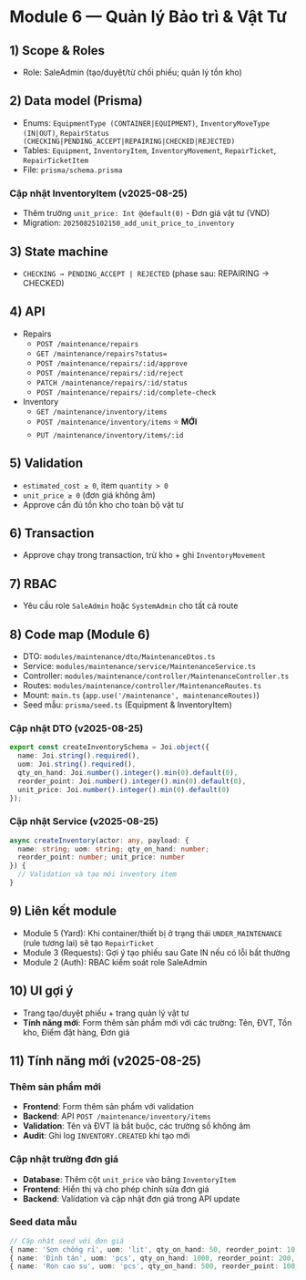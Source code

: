 # Module 6 — Quản lý Bảo trì & Vật Tư

## 1) Scope & Roles
- Role: SaleAdmin (tạo/duyệt/từ chối phiếu; quản lý tồn kho)

## 2) Data model (Prisma)
- Enums: `EquipmentType (CONTAINER|EQUIPMENT)`, `InventoryMoveType (IN|OUT)`, `RepairStatus (CHECKING|PENDING_ACCEPT|REPAIRING|CHECKED|REJECTED)`
- Tables: `Equipment`, `InventoryItem`, `InventoryMovement`, `RepairTicket`, `RepairTicketItem`
- File: `prisma/schema.prisma`

### Cập nhật InventoryItem (v2025-08-25)
- Thêm trường `unit_price: Int @default(0)` - Đơn giá vật tư (VND)
- Migration: `20250825102150_add_unit_price_to_inventory`

## 3) State machine
- `CHECKING → PENDING_ACCEPT | REJECTED` (phase sau: REPAIRING → CHECKED)

## 4) API
- Repairs
  - `POST /maintenance/repairs`
  - `GET /maintenance/repairs?status=`
  - `POST /maintenance/repairs/:id/approve`
  - `POST /maintenance/repairs/:id/reject`
  - `PATCH /maintenance/repairs/:id/status`
  - `POST /maintenance/repairs/:id/complete-check`
- Inventory
  - `GET /maintenance/inventory/items`
  - `POST /maintenance/inventory/items` ⭐ **MỚI**
  - `PUT /maintenance/inventory/items/:id`

## 5) Validation
- `estimated_cost ≥ 0`, item `quantity > 0`
- `unit_price ≥ 0` (đơn giá không âm)
- Approve cần đủ tồn kho cho toàn bộ vật tư

## 6) Transaction
- Approve chạy trong transaction, trừ kho + ghi `InventoryMovement`

## 7) RBAC
- Yêu cầu role `SaleAdmin` hoặc `SystemAdmin` cho tất cả route

## 8) Code map (Module 6)
- DTO: `modules/maintenance/dto/MaintenanceDtos.ts`
- Service: `modules/maintenance/service/MaintenanceService.ts`
- Controller: `modules/maintenance/controller/MaintenanceController.ts`
- Routes: `modules/maintenance/controller/MaintenanceRoutes.ts`
- Mount: `main.ts` (`app.use('/maintenance', maintenanceRoutes)`)
- Seed mẫu: `prisma/seed.ts` (Equipment & InventoryItem)

### Cập nhật DTO (v2025-08-25)
```typescript
export const createInventorySchema = Joi.object({
  name: Joi.string().required(),
  uom: Joi.string().required(),
  qty_on_hand: Joi.number().integer().min(0).default(0),
  reorder_point: Joi.number().integer().min(0).default(0),
  unit_price: Joi.number().integer().min(0).default(0)
});
```

### Cập nhật Service (v2025-08-25)
```typescript
async createInventory(actor: any, payload: { 
  name: string; uom: string; qty_on_hand: number; 
  reorder_point: number; unit_price: number 
}) {
  // Validation và tạo mới inventory item
}
```

## 9) Liên kết module
- Module 5 (Yard): Khi container/thiết bị ở trạng thái `UNDER_MAINTENANCE` (rule tương lai) sẽ tạo `RepairTicket`
- Module 3 (Requests): Gợi ý tạo phiếu sau Gate IN nếu có lỗi bất thường
- Module 2 (Auth): RBAC kiểm soát role SaleAdmin

## 10) UI gợi ý
- Trang tạo/duyệt phiếu + trang quản lý vật tư
- **Tính năng mới**: Form thêm sản phẩm mới với các trường: Tên, ĐVT, Tồn kho, Điểm đặt hàng, Đơn giá

## 11) Tính năng mới (v2025-08-25)

### Thêm sản phẩm mới
- **Frontend**: Form thêm sản phẩm với validation
- **Backend**: API `POST /maintenance/inventory/items` 
- **Validation**: Tên và ĐVT là bắt buộc, các trường số không âm
- **Audit**: Ghi log `INVENTORY.CREATED` khi tạo mới

### Cập nhật trường đơn giá
- **Database**: Thêm cột `unit_price` vào bảng `InventoryItem`
- **Frontend**: Hiển thị và cho phép chỉnh sửa đơn giá
- **Backend**: Validation và cập nhật đơn giá trong API update

### Seed data mẫu
```typescript
// Cập nhật seed với đơn giá
{ name: 'Sơn chống rỉ', uom: 'lit', qty_on_hand: 50, reorder_point: 10, unit_price: 150000 },
{ name: 'Đinh tán', uom: 'pcs', qty_on_hand: 1000, reorder_point: 200, unit_price: 500 },
{ name: 'Ron cao su', uom: 'pcs', qty_on_hand: 500, reorder_point: 100, unit_price: 2500 }
```

